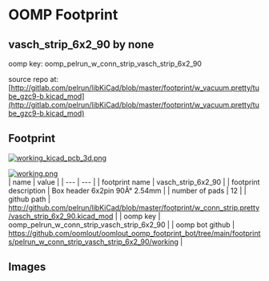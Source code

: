 # OOMP Footprint  
## vasch_strip_6x2_90  by none  
  
oomp key: oomp_pelrun_w_conn_strip_vasch_strip_6x2_90  
  
source repo at: [http://gitlab.com/pelrun/libKiCad/blob/master/footprint/w_vacuum.pretty/tube_gzc9-b.kicad_mod](http://gitlab.com/pelrun/libKiCad/blob/master/footprint/w_vacuum.pretty/tube_gzc9-b.kicad_mod)  
## Footprint  
  
[![working_kicad_pcb_3d.png](working_kicad_pcb_3d_600.png)](working_kicad_pcb_3d.png)  
  
[![working.png](working_600.png)](working.png)  
| name | value | 
| --- | --- | 
| footprint name | vasch_strip_6x2_90 | 
| footprint description | Box header 6x2pin 90Â° 2.54mm | 
| number of pads | 12 | 
| github path | http://github.com/pelrun/libKiCad/blob/master/footprint/w_conn_strip.pretty/vasch_strip_6x2_90.kicad_mod | 
| oomp key | oomp_pelrun_w_conn_strip_vasch_strip_6x2_90 | 
| oomp bot github | https://github.com/oomlout/oomlout_oomp_footprint_bot/tree/main/footprints/pelrun_w_conn_strip_vasch_strip_6x2_90/working | 
## Images  
